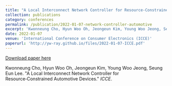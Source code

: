 ```yaml
---
title: "A Local Interconnect Network Controller for Resource‑Constrained Automotive Devices"
collection: publications
category: conferences
permalink: /publication/2022-01-07-network-controller-automotive
excerpt: 'Kwonneung Cho, Hyun Woo Oh, Jeongeun Kim, Young Woo Jeong, Seung Eun Lee. &quot;A Local Interconnect Network Controller for Resource‑Constrained Automotive Devices.&quot; <i>ICCE</i>.'
date: 2022-01-07
venue: 'International Conference on Consumer Electronics (ICCE)'
paperurl: 'http://yw-ray.github.io/files/2022-01-07-ICCE.pdf'
---
```


<a href='http://yw-ray.github.io/files/2022-01-07-ICCE.pdf'>Download paper here</a>

Kwonneung Cho, Hyun Woo Oh, Jeongeun Kim, Young Woo Jeong, Seung Eun Lee. &quot;A Local Interconnect Network Controller for Resource‑Constrained Automotive Devices.&quot; <i>ICCE</i>.
